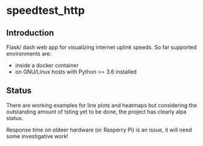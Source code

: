# speedtest_http
## Introduction

Flask/ dash web app for visualizing internet uplink speeds. So far supported
environments are:
* inside a docker container
* on GNU/Linux hosts with Python >= 3.6 installed

## Status

There are working examples for line plots and heatmaps but considering the
outstanding amount of tsting yet to be done, the project has clearly
alpa status.

Response time on oldeer hardware (or Rasperry Pi) is an issue,
it will need some investigative work!
